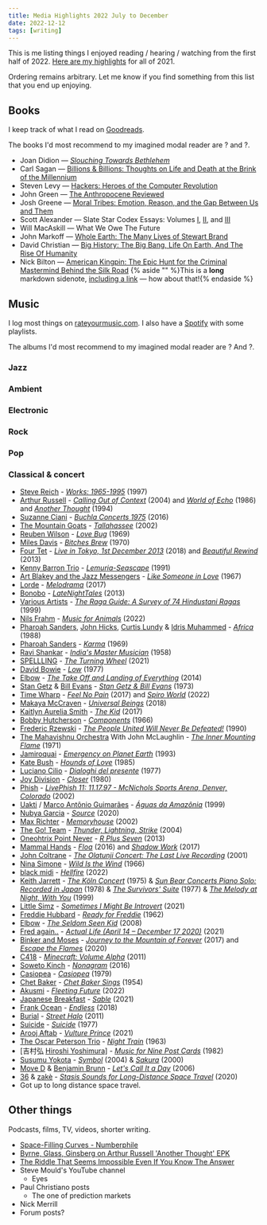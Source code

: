 ```yaml
---
title: Media Highlights 2022 July to December
date: 2022-12-12
tags: [writing]
---
```

This is me listing things I enjoyed reading / hearing / watching from the first half of 2022. [Here are my highlights](https://www.finmoorhouse.com/writing/media-2021) for all of 2021.

Ordering remains arbitrary. Let me know if you find something from this list that you end up enjoying.

## Books

I keep track of what I read on [Goodreads](https://www.goodreads.com/user/show/38695642-fin-moorhouse).

The books I'd most recommend to my imagined modal reader are ? and ?.

- Joan Didion — [*Slouching Towards Bethlehem*](https://www.goodreads.com/book/show/424.Slouching_Towards_Bethlehem)
- Carl Sagan — [Billions & Billions: Thoughts on Life and Death at the Brink of the Millennium](https://www.goodreads.com/book/show/61665.Billions_Billions)
- Steven Levy — [Hackers: Heroes of the Computer Revolution](https://www.goodreads.com/book/show/56829.Hackers)
- John Green — [The Anthropocene Reviewed](https://www.goodreads.com/book/show/55145261-the-anthropocene-reviewed)
- Josh Greene — [Moral Tribes: Emotion, Reason, and the Gap Between Us and Them](https://www.goodreads.com/book/show/17707599-moral-tribes)
- Scott Alexander — Slate Star Codex Essays: Volumes [I](https://www.goodreads.com/book/show/55555976-slate-star-codex-essays?from_search=true&from_srp=true&qid=MLERn4DYfV&rank=1), [II](https://www.goodreads.com/book/show/56146392-slate-star-codex-essays), and [III](https://www.goodreads.com/book/show/56146394-slate-star-codex-essays?from_search=true&from_srp=true&qid=MLERn4DYfV&rank=3)
- Will MacAskill — What We Owe The Future
- John Markoff — [Whole Earth: The Many Lives of Stewart Brand](https://www.goodreads.com/book/show/58503523-whole-earth)
- David Christian — [Big History: The Big Bang, Life On Earth, And The Rise Of Humanity](https://www.goodreads.com/book/show/7956320-big-history)
- Nick Bilton — [American Kingpin: The Epic Hunt for the Criminal Mastermind Behind the Silk Road](https://www.goodreads.com/book/show/31920777-american-kingpin) {% aside "" %}This is a **long** markdown sidenote, [including a link](https://www.aleksandrhovhannisyan.com/blog/custom-markdown-components-in-11ty/) — how about that!{% endaside %}

## Music

I log most things on [rateyourmusic.com](https://rateyourmusic.com/~finm). I also have a [Spotify](https://open.spotify.com/user/finmoorhouse) with some playlists.

The albums I'd most recommend to my imagined modal reader are ? And ?.

### Jazz

### Ambient

### Electronic

### Rock

### Pop

### Classical & concert

- [Steve Reich](https://rateyourmusic.com/artist/steve-reich) - *[Works: 1965-1995](https://rateyourmusic.com/release/comp/steve-reich/works-1965-1995/)* (1997)
- [Arthur Russell](https://rateyourmusic.com/artist/arthur-russell) - *[Calling Out of Context](https://rateyourmusic.com/release/album/arthur-russell/calling-out-of-context/)* (2004) and *[World of Echo](https://rateyourmusic.com/release/album/arthur-russell/world-of-echo/)* (1986) and *[Another Thought](https://rateyourmusic.com/release/album/arthur-russell/another-thought/)* (1994)
- [Suzanne Ciani](https://rateyourmusic.com/artist/suzanne-ciani) - *[Buchla Concerts 1975](https://rateyourmusic.com/release/album/suzanne-ciani/buchla-concerts-1975/)* (2016)
- [The Mountain Goats](https://rateyourmusic.com/artist/the-mountain-goats) - *[Tallahassee](https://rateyourmusic.com/release/album/the-mountain-goats/tallahassee/)* (2002)
- [Reuben Wilson](https://rateyourmusic.com/artist/reuben-wilson) - *[Love Bug](https://rateyourmusic.com/release/album/reuben-wilson/love-bug/)* (1969)
- [Miles Davis](https://rateyourmusic.com/artist/miles-davis) - *[Bitches Brew](https://rateyourmusic.com/release/album/miles-davis/bitches-brew/)* (1970)
- [Four Tet](https://rateyourmusic.com/artist/four-tet) - *[Live in Tokyo, 1st December 2013](https://rateyourmusic.com/release/album/four-tet/live-in-tokyo-1st-december-2013/)* (2018) and *[Beautiful Rewind](https://rateyourmusic.com/release/album/four-tet/beautiful-rewind/)* (2013)
- [Kenny Barron Trio](https://rateyourmusic.com/artist/kenny_barron) - *[Lemuria-Seascape](https://rateyourmusic.com/release/album/kenny_barron_trio/lemuria_seascape/)* (1991)
- [Art Blakey and the Jazz Messengers](https://rateyourmusic.com/artist/art-blakey) - *[Like Someone in Love](https://rateyourmusic.com/release/album/art-blakey-and-the-jazz-messengers/like-someone-in-love/)* (1967)
- [Lorde](https://rateyourmusic.com/artist/lorde) - *[Melodrama](https://rateyourmusic.com/release/album/lorde/melodrama/)* (2017)
- [Bonobo](https://rateyourmusic.com/artist/bonobo) - *[LateNightTales](https://rateyourmusic.com/release/djmix/bonobo/latenighttales/)* (2013)
- [Various Artists](https://rateyourmusic.com/artist/various-artists) - *[The Raga Guide: A Survey of 74 Hindustani Ragas](https://rateyourmusic.com/release/comp/various-artists/the-raga-guide-a-survey-of-74-hindustani-ragas/)* (1999)
- [Nils Frahm](https://rateyourmusic.com/artist/nils-frahm) - *[Music for Animals](https://rateyourmusic.com/release/album/nils-frahm/music-for-animals/)* (2022)
- [Pharoah Sanders](https://rateyourmusic.com/artist/pharoah-sanders), [John Hicks](https://rateyourmusic.com/artist/john-hicks), [Curtis Lundy](https://rateyourmusic.com/artist/curtis-lundy) & [Idris Muhammed](https://rateyourmusic.com/artist/idris-muhammad) - *[Africa](https://rateyourmusic.com/release/album/pharoah-sanders-john-hicks-curtis-lundy-idris-muhammed/africa/)* (1988)
- [Pharoah Sanders](https://rateyourmusic.com/artist/pharoah-sanders) - *[Karma](https://rateyourmusic.com/release/album/pharoah-sanders/karma/)* (1969)
- [Ravi Shankar](https://rateyourmusic.com/artist/ravi-shankar) - *[India's Master Musician](https://rateyourmusic.com/release/album/ravi-shankar/indias-master-musician/)* (1958)
- [SPELLLING](https://rateyourmusic.com/artist/spellling) - *[The Turning Wheel](https://rateyourmusic.com/release/album/spellling/the-turning-wheel/)* (2021)
- [David Bowie](https://rateyourmusic.com/artist/david-bowie) - *[Low](https://rateyourmusic.com/release/album/david-bowie/low/)* (1977)
- [Elbow](https://rateyourmusic.com/artist/elbow) - *[The Take Off and Landing of Everything](https://rateyourmusic.com/release/album/elbow/the-take-off-and-landing-of-everything/)* (2014)
- [Stan Getz](https://rateyourmusic.com/artist/stan-getz) & [Bill Evans](https://rateyourmusic.com/artist/bill-evans) - *[Stan Getz & Bill Evans](https://rateyourmusic.com/release/album/stan-getz-bill-evans/stan-getz-and-bill-evans/)* (1973)
- [Time Wharp](https://rateyourmusic.com/artist/time-wharp) - *[Feel No Pain](https://rateyourmusic.com/release/album/time-wharp/feel-no-pain/)* (2017) and *[Spiro World](https://rateyourmusic.com/release/album/time-wharp/spiro-world/)* (2022)
- [Makaya McCraven](https://rateyourmusic.com/artist/makaya-mccraven) - *[Universal Beings](https://rateyourmusic.com/release/album/makaya-mccraven/universal-beings/)* (2018)
- [Kaitlyn Aurelia Smith](https://rateyourmusic.com/artist/kaitlyn-aurelia-smith) - *[The Kid](https://rateyourmusic.com/release/album/kaitlyn-aurelia-smith/the-kid/)* (2017)
- [Bobby Hutcherson](https://rateyourmusic.com/artist/bobby-hutcherson) - *[Components](https://rateyourmusic.com/release/album/bobby-hutcherson/components/)* (1966)
- [Frederic Rzewski](https://rateyourmusic.com/artist/frederic-rzewski) - *[The People United Will Never Be Defeated!](https://rateyourmusic.com/release/album/frederic-rzewski/the-people-united-will-never-be-defeated/)* (1990)
- [The Mahavishnu Orchestra](https://rateyourmusic.com/artist/mahavishnu-orchestra) With John McLaughlin - *[The Inner Mounting Flame](https://rateyourmusic.com/release/album/the-mahavishnu-orchestra-with-john-mclaughlin/the-inner-mounting-flame/)* (1971)
- [Jamiroquai](https://rateyourmusic.com/artist/jamiroquai) - *[Emergency on Planet Earth](https://rateyourmusic.com/release/album/jamiroquai/emergency-on-planet-earth/)* (1993)
- [Kate Bush](https://rateyourmusic.com/artist/kate-bush) - *[Hounds of Love](https://rateyourmusic.com/release/album/kate-bush/hounds-of-love/)* (1985)
- [Luciano Cilio](https://rateyourmusic.com/artist/luciano-cilio) - *[Dialoghi del presente](https://rateyourmusic.com/release/album/luciano-cilio/dialoghi-del-presente/)* (1977)
- [Joy Division](https://rateyourmusic.com/artist/joy-division) - *[Closer](https://rateyourmusic.com/release/album/joy-division/closer/)* (1980)
- [Phish](https://rateyourmusic.com/artist/phish) - *[LivePhish 11: 11.17.97 - McNichols Sports Arena, Denver, Colorado](https://rateyourmusic.com/release/album/phish/livephish-11-11_17_97-mcnichols-sports-arena-denver-colorado/)* (2002)
- [Uakti](https://rateyourmusic.com/artist/uakti) / [Marco Antônio Guimarães](https://rateyourmusic.com/artist/marco_antonio_guimaraes) - *[Águas da Amazônia](https://rateyourmusic.com/release/album/uakti-marco-antonio-guimaraes/aguas-da-amazonia/)* (1999)
- [Nubya Garcia](https://rateyourmusic.com/artist/nubya-garcia) - *[Source](https://rateyourmusic.com/release/album/nubya-garcia/source/)* (2020)
- [Max Richter](https://rateyourmusic.com/artist/max_richter) - *[Memoryhouse](https://rateyourmusic.com/release/album/max-richter/memoryhouse/)* (2002)
- [The Go! Team](https://rateyourmusic.com/artist/the-go-team) - *[Thunder, Lightning, Strike](https://rateyourmusic.com/release/album/the-go-team/thunder-lightning-strike/)* (2004)
- [Oneohtrix Point Never](https://rateyourmusic.com/artist/oneohtrix-point-never) - *[R Plus Seven](https://rateyourmusic.com/release/album/oneohtrix-point-never/r-plus-seven/)* (2013)
- [Mammal Hands](https://rateyourmusic.com/artist/mammal-hands) - *[Floa](https://rateyourmusic.com/release/album/mammal-hands/floa/)* (2016) and *[Shadow Work](https://rateyourmusic.com/release/album/mammal-hands/shadow-work/)* (2017)
- [John Coltrane](https://rateyourmusic.com/artist/john-coltrane) - *[The Olatunji Concert: The Last Live Recording](https://rateyourmusic.com/release/album/john-coltrane/the-olatunji-concert-the-last-live-recording/)* (2001)
- [Nina Simone](https://rateyourmusic.com/artist/nina-simone) - *[Wild Is the Wind](https://rateyourmusic.com/release/album/nina-simone/wild-is-the-wind/)* (1966)
- [black midi](https://rateyourmusic.com/artist/black-midi) - *[Hellfire](https://rateyourmusic.com/release/album/black-midi/hellfire/)* (2022)
- [Keith Jarrett](https://rateyourmusic.com/artist/keith-jarrett) - *[The Köln Concert](https://rateyourmusic.com/release/album/keith-jarrett/the-koln-concert/)* (1975) & *[Sun Bear Concerts Piano Solo: Recorded in Japan](https://rateyourmusic.com/release/album/keith-jarrett/sun-bear-concerts-piano-solo-recorded-in-japan/)* (1978) & *[The Survivors' Suite](https://rateyourmusic.com/release/album/keith-jarrett/the-survivors-suite/)* (1977) & *[The Melody at Night, With You](https://rateyourmusic.com/release/album/keith-jarrett/the-melody-at-night-with-you/)* (1999)
- [Little Simz](https://rateyourmusic.com/artist/little-simz) - *[Sometimes I Might Be Introvert](https://rateyourmusic.com/release/album/little-simz/sometimes-i-might-be-introvert/)* (2021)
- [Freddie Hubbard](https://rateyourmusic.com/artist/freddie_hubbard) - *[Ready for Freddie](https://rateyourmusic.com/release/album/freddie-hubbard/ready-for-freddie-6/)* (1962)
- [Elbow](https://rateyourmusic.com/artist/elbow) - *[The Seldom Seen Kid](https://rateyourmusic.com/release/album/elbow/the-seldom-seen-kid/)* (2008)
- [Fred again..](https://rateyourmusic.com/artist/fred-again) - *[Actual Life (April 14 – December 17 2020)](https://rateyourmusic.com/release/album/fred-again/actual-life-april-14-–-december-17-2020/)* (2021)
- [Binker and Moses](https://rateyourmusic.com/artist/binker-and-moses) - *[Journey to the Mountain of Forever](https://rateyourmusic.com/release/album/binker-and-moses/journey-to-the-mountain-of-forever/)* (2017) and *[Escape the Flames](https://rateyourmusic.com/release/album/binker-and-moses/escape-the-flames/)* (2020)
- [C418](https://rateyourmusic.com/artist/c418) - *[Minecraft: Volume Alpha](https://rateyourmusic.com/release/album/c418/minecraft-volume-alpha/)* (2011)
- [Soweto Kinch](https://rateyourmusic.com/artist/soweto-kinch) - *[Nonagram](https://rateyourmusic.com/release/album/soweto-kinch/nonagram/)* (2016)
- [Casiopea](https://rateyourmusic.com/artist/casiopea) - *[Casiopea](https://rateyourmusic.com/release/album/casiopea/casiopea/)* (1979)
- [Chet Baker](https://rateyourmusic.com/artist/chet-baker) - *[Chet Baker Sings](https://rateyourmusic.com/release/album/chet-baker/chet-baker-sings/)* (1954)
- [Akusmi](https://rateyourmusic.com/artist/akusmi) - *[Fleeting Future](https://rateyourmusic.com/release/album/akusmi/fleeting-future/)* (2022)
- [Japanese Breakfast](https://rateyourmusic.com/artist/japanese-breakfast) - *[Sable](https://rateyourmusic.com/release/album/japanese-breakfast/sable/)* (2021)
- [Frank Ocean](https://rateyourmusic.com/artist/frank-ocean) - *[Endless](https://rateyourmusic.com/release/album/frank-ocean/endless/)* (2018)
- [Burial](https://rateyourmusic.com/artist/burial-3) - *[Street Halo](https://rateyourmusic.com/release/ep/burial/street-halo/)* (2011)
- [Suicide](https://rateyourmusic.com/artist/suicide) - *[Suicide](https://rateyourmusic.com/release/album/suicide/suicide/)* (1977)
- [Arooj Aftab](https://rateyourmusic.com/artist/arooj-aftab) - *[Vulture Prince](https://rateyourmusic.com/release/album/arooj-aftab/vulture-prince/)* (2021)
- [The Oscar Peterson Trio](https://rateyourmusic.com/artist/oscar-peterson) - *[Night Train](https://rateyourmusic.com/release/album/the-oscar-peterson-trio/night-train/)* (1963)
- [吉村弘 [Hiroshi Yoshimura\]](https://rateyourmusic.com/artist/吉村弘) - *[Music for Nine Post Cards](https://rateyourmusic.com/release/album/吉村弘/music-for-nine-post-cards/)* (1982)
- [Susumu Yokota](https://rateyourmusic.com/artist/susumu-yokota) - *[Symbol](https://rateyourmusic.com/release/album/susumu-yokota/symbol/)* (2004) & *[Sakura](https://rateyourmusic.com/release/album/susumu-yokota/sakura/)* (2000)
- [Move D](https://rateyourmusic.com/artist/move_d) & [Benjamin Brunn](https://rateyourmusic.com/artist/benjamin-brunn) - *[Let's Call It a Day](https://rateyourmusic.com/release/album/move-d-benjamin-brunn/lets-call-it-a-day/)* (2006)
- [36](https://rateyourmusic.com/artist/36) & [zakè](https://rateyourmusic.com/artist/zake-2) - *[Stasis Sounds for Long-Distance Space Travel](https://rateyourmusic.com/release/album/36-zake/stasis-sounds-for-long-distance-space-travel/)* (2020)
- Got up to long distance space travel.

## Other things

Podcasts, films, TV, videos, shorter writing.

- [Space-Filling Curves - Numberphile](https://www.youtube.com/watch?v=x-DgL49CFlM)
- [Byrne, Glass, Ginsberg on Arthur Russell 'Another Thought' EPK](https://www.youtube.com/watch?v=y9Bt6G5psXw)
- [The Riddle That Seems Impossible Even If You Know The Answer](https://www.youtube.com/watch?v=iSNsgj1OCLA)
- Steve Mould's YouTube channel
  - Eyes
- Paul Christiano posts
  - The one of prediction markets
- Nick Merrill
- Forum posts?

